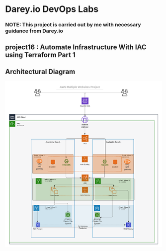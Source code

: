 # Darey.io DevOps Labs

### NOTE: This project is carried out by me with necessary guidance from Darey.io

## project16 : Automate Infrastructure With IAC using Terraform Part 1

## Architectural Diagram 
![](imgs/architecture-diagram.png)
